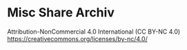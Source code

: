 # Misc Share Archiv
Attribution-NonCommercial 4.0 International (CC BY-NC 4.0) 
https://creativecommons.org/licenses/by-nc/4.0/

